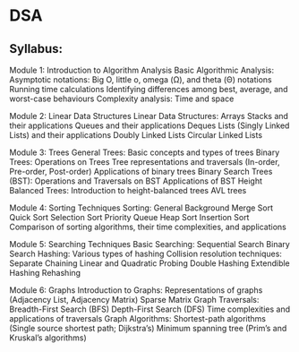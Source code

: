 # DSA


<h2>Syllabus:</h2>
Module 1: Introduction to Algorithm Analysis 
    Basic Algorithmic Analysis:
        Asymptotic notations: Big O, little o, omega (Ω), and theta (Θ) notations 
        Running time calculations 
        Identifying differences among best, average, and worst-case behaviours 
        Complexity analysis: Time and space

Module 2: Linear Data Structures 
    Linear Data Structures:
        Arrays 
        Stacks and their applications 
        Queues and their applications 
        Deques 
        Lists (Singly Linked Lists) and their applications 
        Doubly Linked Lists 
        Circular Linked Lists 

Module 3: Trees 
    General Trees:
        Basic concepts and types of trees 
    Binary Trees:
        Operations on Trees 
        Tree representations and traversals (In-order, Pre-order, Post-order) 
        Applications of binary trees 
    Binary Search Trees (BST):
        Operations and Traversals on BST 
        Applications of BST 
    Height Balanced Trees:
        Introduction to height-balanced trees 
        AVL trees 

Module 4: Sorting Techniques 
    Sorting:
        General Background 
        Merge Sort 
        Quick Sort 
        Selection Sort 
        Priority Queue 
        Heap Sort 
        Insertion Sort 
        Comparison of sorting algorithms, their time complexities, and applications 

Module 5: Searching Techniques 
    Basic Searching:
        Sequential Search 
        Binary Search 
    Hashing:
        Various types of hashing 
    Collision resolution techniques:
        Separate Chaining 
        Linear and Quadratic Probing 
        Double Hashing 
        Extendible Hashing 
        Rehashing 

Module 6: Graphs 
    Introduction to Graphs:
        Representations of graphs (Adjacency List, Adjacency Matrix) 
        Sparse Matrix 
    Graph Traversals:
        Breadth-First Search (BFS) 
        Depth-First Search (DFS) 
        Time complexities and applications of traversals 
    Graph Algorithms:
        Shortest-path algorithms (Single source shortest path; Dijkstra’s) 
        Minimum spanning tree (Prim’s and Kruskal’s algorithms) 
